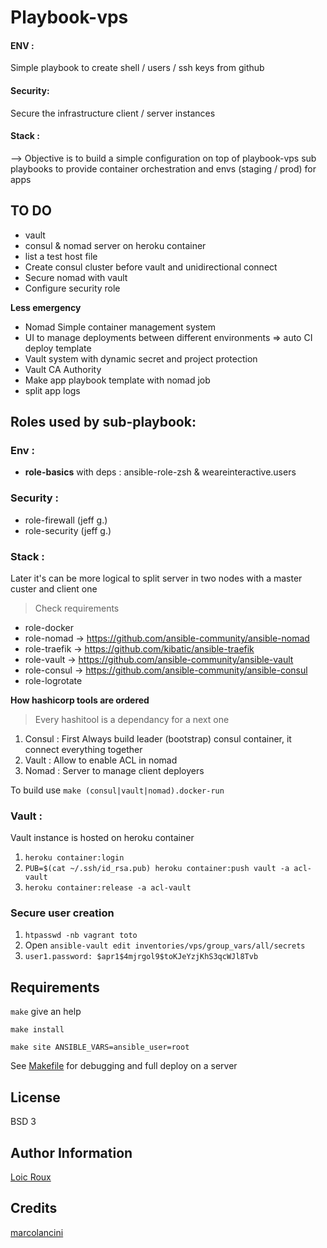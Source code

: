 Playbook-vps
============
#### ENV :

Simple playbook to create shell / users / ssh keys from github

#### Security:
Secure the infrastructure client / server instances

#### Stack :

--> Objective is to build a simple configuration on top of playbook-vps sub playbooks to provide container orchestration and envs (staging / prod) for apps

TO DO
------------
- vault
- consul & nomad server on heroku container
- list a test host file
- Create consul cluster before vault and unidirectional connect
- Secure nomad with vault
- Configure security role

**Less emergency**

- Nomad Simple container management system
- UI to manage deployments between different environments => auto CI deploy template
- Vault system with dynamic secret and project protection
- Vault CA Authority
- Make app playbook template with nomad job
- split app logs

Roles used by sub-playbook:
------------

### Env :

- **role-basics** with deps : ansible-role-zsh & weareinteractive.users

### Security :

- role-firewall (jeff g.)
- role-security (jeff g.)

### Stack :

Later it's can be more logical to split server in two nodes with a master custer and client one

> Check requirements

- role-docker
- role-nomad &rarr; https://github.com/ansible-community/ansible-nomad
- role-traefik &rarr; https://github.com/kibatic/ansible-traefik
- role-vault &rarr; https://github.com/ansible-community/ansible-vault
- role-consul &rarr; https://github.com/ansible-community/ansible-consul
- role-logrotate

**How hashicorp tools are ordered**

> Every hashitool is a dependancy for a next one

1. Consul : First Always build leader (bootstrap) consul container, it connect everything together
1. Vault : Allow to enable ACL in nomad
1. Nomad : Server to manage  client deployers

To build use `make (consul|vault|nomad).docker-run`

### Vault :

Vault instance is hosted on heroku container

1. `heroku container:login`
1. `PUB=$(cat ~/.ssh/id_rsa.pub) heroku container:push vault -a acl-vault`
1. `heroku container:release -a acl-vault`

### Secure user creation

1. `htpasswd -nb vagrant toto`
1.  Open `ansible-vault edit inventories/vps/group_vars/all/secrets`
1. `user1.password: $apr1$4mjrgol9$toKJeYzjKhS3qcWJl8Tvb`

Requirements
------------

`make` give an help

`make install`

`make site ANSIBLE_VARS=ansible_user=root`

See [Makefile](Makefile) for debugging and full deploy on a server

License
-------

BSD 3

Author Information
------------------

[Loic Roux](https://github.com/loic-roux-404)

Credits
-------
[marcolancini](https://www.marcolancini.it/2019/blog-offensive-infrastructure-hashistack/)
